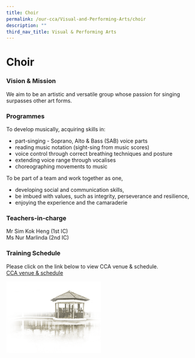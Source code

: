 ```yaml
---
title: Choir
permalink: /our-cca/Visual-and-Performing-Arts/choir
description: ""
third_nav_title: Visual & Performing Arts
---
```

# **Choir**

### Vision & Mission
We aim to be an artistic and versatile group whose passion for singing surpasses other art forms.

### Programmes
To develop musically, acquiring skills in:  

*   part-singing - Soprano, Alto & Bass (SAB) voice parts
*   reading music notation (sight-sing from music scores)
*   voice control through correct breathing techniques and posture
*   extending voice range through vocalises
*   choreographing movements to music

To be part of a team and work together as one,
*   developing social and communication skills,
*   be imbued with values, such as integrity, perseverance and resilience,
*   enjoying the experience and the camaraderie

### Teachers-in-charge
Mr Sim Kok Heng (1st IC)  
Ms Nur Marlinda (2nd IC)

### Training Schedule

Please click on the link below to view CCA venue & schedule.   
[CCA venue & schedule](https://chungchenghighyishun-moe-edu-sg-admin.cwp.sg/useful-links/parents/cca-venue-n-schedule)

<img src="/images/pavilion.png" 
     style="width:50%">